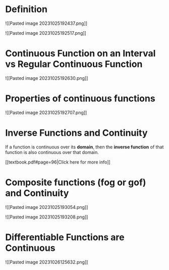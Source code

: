 
# Definition

![[Pasted image 20231025192437.png]]

![[Pasted image 20231025192517.png]]

# Continuous Function on an Interval vs Regular Continuous Function

![[Pasted image 20231025192630.png]]

# Properties of continuous functions

![[Pasted image 20231025192707.png]]

# Inverse Functions and Continuity

If a function is continuous over its **domain**, then the **inverse function** of that function is also continuous over that domain.

[[textbook.pdf#page=96|Click here for more info]]

# Composite functions (fog or gof) and Continuity

![[Pasted image 20231025193054.png]]

![[Pasted image 20231025193208.png]]

# Differentiable Functions are Continuous

![[Pasted image 20231026125632.png]]
